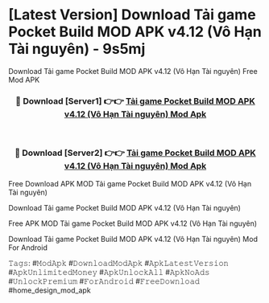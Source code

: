 # [Latest Version] Download Tải game Pocket Build MOD APK v4.12 (Vô Hạn Tài nguyên) - 9s5mj

Download Tải game Pocket Build MOD APK v4.12 (Vô Hạn Tài nguyên) Free Mod APK

<div align="center">
<h3>🔴 Download [Server1] 👉👉 <a href="https://apk-comot.site?title=Tải_game_Pocket_Build_MOD_APK_v4.12_(Vô_Hạn_Tài_nguyên)">Tải game Pocket Build MOD APK v4.12 (Vô Hạn Tài nguyên) Mod Apk</a></h3><br>

<h3>🔴 Download [Server2] 👉👉 <a href="https://apk-comot.site?title=Tải_game_Pocket_Build_MOD_APK_v4.12_(Vô_Hạn_Tài_nguyên)">Tải game Pocket Build MOD APK v4.12 (Vô Hạn Tài nguyên) Mod Apk</a></h3>
</div>


Free Download APK MOD Tải game Pocket Build MOD APK v4.12 (Vô Hạn Tài nguyên)

Download Tải game Pocket Build MOD APK v4.12 (Vô Hạn Tài nguyên) 

Free APK MOD Tải game Pocket Build MOD APK v4.12 (Vô Hạn Tài nguyên) 

Download Tải game Pocket Build MOD APK v4.12 (Vô Hạn Tài nguyên) Mod For Android

𝚃𝚊𝚐𝚜: #𝙼𝚘𝚍𝙰𝚙𝚔 #𝙳𝚘𝚠𝚗𝚕𝚘𝚊𝚍𝙼𝚘𝚍𝙰𝚙𝚔 #𝙰𝚙𝚔𝙻𝚊𝚝𝚎𝚜𝚝𝚅𝚎𝚛𝚜𝚒𝚘𝚗 #𝙰𝚙𝚔𝚄𝚗𝚕𝚒𝚖𝚒𝚝𝚎𝚍𝙼𝚘𝚗𝚎𝚢 #𝙰𝚙𝚔𝚄𝚗𝚕𝚘𝚌𝚔𝙰𝚕𝚕 #𝙰𝚙𝚔𝙽𝚘𝙰𝚍𝚜 #𝚄𝚗𝚕𝚘𝚌𝚔𝙿𝚛𝚎𝚖𝚒𝚞𝚖 #𝙵𝚘𝚛𝙰𝚗𝚍𝚛𝚘𝚒𝚍 #𝙵𝚛𝚎𝚎𝙳𝚘𝚠𝚗𝚕𝚘𝚊𝚍 #home_design_mod_apk